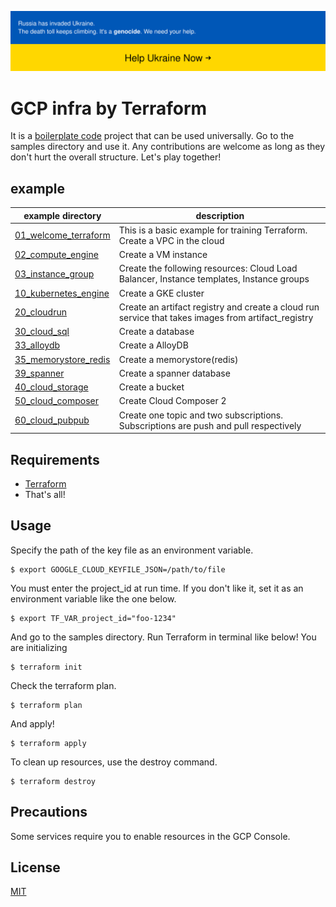 [![Stand With Ukraine](https://raw.githubusercontent.com/vshymanskyy/StandWithUkraine/main/banner2-direct.svg)](https://vshymanskyy.github.io/StandWithUkraine/)

# GCP infra by Terraform
It is a [boilerplate code](https://en.wikipedia.org/wiki/Boilerplate_code) project that can be used universally. Go to the samples directory and use it. Any contributions are welcome as long as they don't hurt the overall structure. Let's play together!

## example
| example directory                            | description                                                                                         |
|----------------------------------------------|-----------------------------------------------------------------------------------------------------|
| [01_welcome_terraform](01_welcome_terraform) | This is a basic example for training Terraform. Create a VPC in the cloud                           |
| [02_compute_engine](02_compute_engine)       | Create a VM instance                                                                                |
| [03_instance_group](03_instance_group)       | Create the following resources: Cloud Load Balancer, Instance templates, Instance groups            |
| [10_kubernetes_engine](10_kubernetes_engine) | Create a GKE cluster                                                                                |
| [20_cloudrun](20_cloudrun)                   | Create an artifact registry and create a cloud run service that takes images from artifact_registry |
| [30_cloud_sql](30_cloud_sql)                 | Create a database                                                                                   |
| [33_alloydb](33_alloydb)                     | Create a AlloyDB                                                                                    |
| [35_memorystore_redis](35_memorystore_redis) | Create a memorystore(redis)                                                                         |
| [39_spanner](39_spanner)                     | Create a spanner database                                                                           |
| [40_cloud_storage](40_cloud_storage)         | Create a bucket                                                                                     |
| [50_cloud_composer](50_cloud_composer)       | Create Cloud Composer 2                                                                             |
| [60_cloud_pubpub](60_cloud_pubsub)           | Create one topic and two subscriptions. Subscriptions are push and pull respectively                |

## Requirements
- [Terraform](https://www.terraform.io/)
- That's all!

## Usage
Specify the path of the key file as an environment variable.
```shell
$ export GOOGLE_CLOUD_KEYFILE_JSON=/path/to/file
```

You must enter the project_id at run time. If you don't like it, set it as an environment variable like the one below.
```shell
$ export TF_VAR_project_id="foo-1234"
```

And go to the samples directory. Run Terraform in terminal like below! You are initializing
```shell
$ terraform init
```

Check the terraform plan.
```shell
$ terraform plan
```

And apply!
```shell
$ terraform apply
```

To clean up resources, use the destroy command.
```shell
$ terraform destroy
```

## Precautions
Some services require you to enable resources in the GCP Console.

## License
[MIT](./LICENSE)
